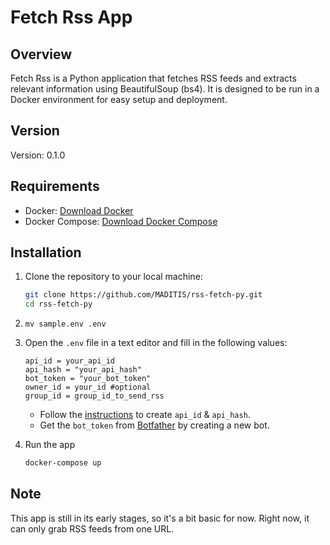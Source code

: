 # Fetch Rss App

## Overview
Fetch Rss is a Python application that fetches RSS feeds and extracts relevant information using BeautifulSoup (bs4). It is designed to be run in a Docker environment for easy setup and deployment.

## Version
Version: 0.1.0

## Requirements
- Docker: [Download Docker](https://docs.docker.com/get-docker/)
- Docker Compose: [Download Docker Compose](https://docs.docker.com/compose/install/)

## Installation
1. Clone the repository to your local machine:
   ```bash
   git clone https://github.com/MADITIS/rss-fetch-py.git
   cd rss-fetch-py

2.  ```mv sample.env .env```

3. Open the `.env` file in a text editor and fill in the following values:
   ```plaintext
   api_id = your_api_id
   api_hash = "your_api_hash"
   bot_token = "your_bot_token"
   owner_id = your_id #optional
   group_id = group_id_to_send_rss
    ```

    - Follow the [instructions](https://core.telegram.org/api/obtaining_api_id) to create ```api_id``` & ```api_hash```.
    - Get the ```bot_token``` from [Botfather](https://t.me/BotFather) by creating a new bot.

4. Run the app
    ```bash
    docker-compose up
    ```


## Note
This app is still in its early stages, so it's a bit basic for now. Right now, it can only grab RSS feeds from one URL.

